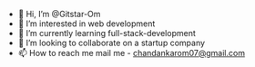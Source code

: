 - 👋 Hi, I’m @Gitstar-Om
- 👀 I’m interested in web development
- 🌱 I’m currently learning full-stack-development
- 💞️ I’m looking to collaborate on a startup company
- 📫 How to reach me mail me - chandankarom07@gmail.com

<!---
Gitstar-Om/Gitstar-Om is a ✨ special ✨ repository because its `README.md` (this file) appears on your GitHub profile.
You can click the Preview link to take a look at your changes.
--->
